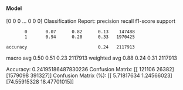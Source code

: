 #### Model
[0 0 0 ... 0 0 0]
Classification Report:
              precision    recall  f1-score   support

           0       0.07      0.82      0.13    147488
           1       0.94      0.20      0.33   1970425

    accuracy                           0.24   2117913
   macro avg       0.50      0.51      0.23   2117913
weighted avg       0.88      0.24      0.31   2117913

Accuracy: 0.24195186487830236
Confusion Matrix:
[[ 121106   26382]
 [1579098  391327]]
Confusion Matrix (%):
[[ 5.71817634  1.24566023]
 [74.55915328 18.47701015]]
